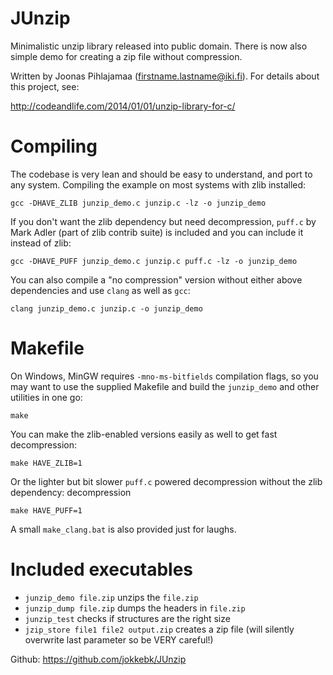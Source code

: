 JUnzip
======

Minimalistic unzip library released into public domain. There is now
also simple demo for creating a zip file without compression.

Written by Joonas Pihlajamaa (firstname.lastname@iki.fi). 
For details about this project, see:

http://codeandlife.com/2014/01/01/unzip-library-for-c/

# Compiling

The codebase is very lean and should be easy to understand, and port to
any system. Compiling the example on most systems with zlib installed:

```
gcc -DHAVE_ZLIB junzip_demo.c junzip.c -lz -o junzip_demo
```

If you don't want the zlib dependency but need decompression, `puff.c` by
Mark Adler (part of zlib contrib suite) is included and you can include it
instead of zlib:

```
gcc -DHAVE_PUFF junzip_demo.c junzip.c puff.c -lz -o junzip_demo
```

You can also compile a "no compression" version without either above
dependencies and use `clang` as well as `gcc`:

```
clang junzip_demo.c junzip.c -o junzip_demo
```

# Makefile

On Windows, MinGW requires `-mno-ms-bitfields` compilation flags, so you
may want to use the supplied Makefile and build the `junzip_demo` and other
utilities in one go:

```
make
```

You can make the zlib-enabled versions easily as well to get fast
decompression:

```
make HAVE_ZLIB=1
```

Or the lighter but bit slower `puff.c` powered decompression without the
zlib dependency:
decompression

```
make HAVE_PUFF=1
```

A small `make_clang.bat` is also provided just for laughs.

# Included executables

* `junzip_demo file.zip` unzips the `file.zip`
* `junzip_dump file.zip` dumps the headers in `file.zip`
* `junzip_test` checks if structures are the right size
* `jzip_store file1 file2 output.zip` creates a zip file (will silently
overwrite last parameter so be VERY careful!)

Github: https://github.com/jokkebk/JUnzip
